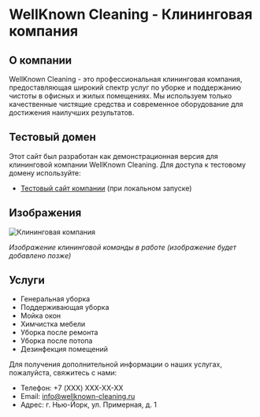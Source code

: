 # WellKnown Cleaning - Клининговая компания

## О компании

WellKnown Cleaning - это профессиональная клининговая компания, предоставляющая широкий спектр услуг по уборке и поддержанию чистоты в офисных и жилых помещениях. Мы используем только качественные чистящие средства и современное оборудование для достижения наилучших результатов.

## Тестовый домен

Этот сайт был разработан как демонстрационная версия для клининговой компании WellKnown Cleaning. Для доступа к тестовому домену используйте:

- [Тестовый сайт компании](http://localhost:4321) (при локальном запуске)

## Изображения

![Клининговая компания](/cleaning-service.jpg)

*Изображение клининговой команды в работе (изображение будет добавлено позже)*

## Услуги

- Генеральная уборка
- Поддерживающая уборка
- Мойка окон
- Химчистка мебели
- Уборка после ремонта
- Уборка после потопа
- Дезинфекция помещений

Для получения дополнительной информации о наших услугах, пожалуйста, свяжитесь с нами:
- Телефон: +7 (XXX) XXX-XX-XX
- Email: info@wellknown-cleaning.ru
- Адрес: г. Нью-Йорк, ул. Примерная, д. 1
